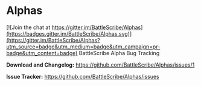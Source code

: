 # Alphas

[![Join the chat at https://gitter.im/BattleScribe/Alphas](https://badges.gitter.im/BattleScribe/Alphas.svg)](https://gitter.im/BattleScribe/Alphas?utm_source=badge&utm_medium=badge&utm_campaign=pr-badge&utm_content=badge)
BattleScribe Alpha Bug Tracking

**Download and Changelog:** https://github.com/BattleScribe/Alphas/issues/1

**Issue Tracker:** https://github.com/BattleScribe/Alphas/issues
